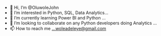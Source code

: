 - 👋 Hi, I’m @OluwoleJohn
- 👀 I’m interested in Python, SQL, Data Analytics...
- 🌱 I’m currently learning Power BI and Python ...
- 💞️ I’m looking to collaborate on  any Python developers doing Analytics ...
- 📫 How to reach me ...woleadeleye@gmail.com

<!---
OluwoleJohn/OluwoleJohn is a ✨ special ✨ repository because its `README.md` (this file) appears on your GitHub profile.
You can click the Preview link to take a look at your changes.
--->

